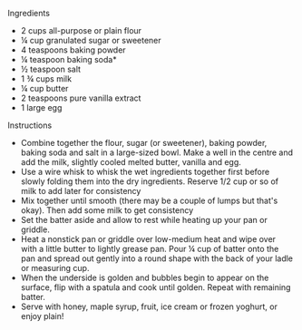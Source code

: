 Ingredients

- 2 cups all-purpose or plain flour
- ¼ cup granulated sugar or sweetener
- 4 teaspoons baking powder
- ¼ teaspoon baking soda*
- ½ teaspoon salt
- 1 ¾ cups milk
- ¼ cup butter
- 2 teaspoons pure vanilla extract
- 1 large egg

Instructions

- Combine together the flour, sugar (or sweetener), baking powder, baking soda and salt in a large-sized bowl. Make a well in the centre and add the milk, slightly cooled melted butter, vanilla and egg.
- Use a wire whisk to whisk the wet ingredients together first before slowly folding them into the dry ingredients. Reserve 1/2 cup or so of milk to add later for consistency 
- Mix together until smooth (there may be a couple of lumps but that's okay). Then add some milk to get consistency
- Set the batter aside and allow to rest while heating up your pan or griddle. 
- Heat a nonstick pan or griddle over low-medium heat and wipe over with a little butter to lightly grease pan. Pour ¼ cup of batter onto the pan and spread out gently into a round shape with the back of your ladle or measuring cup.
- When the underside is golden and bubbles begin to appear on the surface, flip with a spatula and cook until golden. Repeat with remaining batter.
- Serve with honey, maple syrup, fruit, ice cream or frozen yoghurt, or enjoy plain!